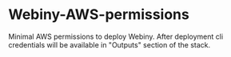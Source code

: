 # Webiny-AWS-permissions
Minimal AWS permissions to deploy Webiny. After deployment cli credentials will
be available in "Outputs" section of the stack.
